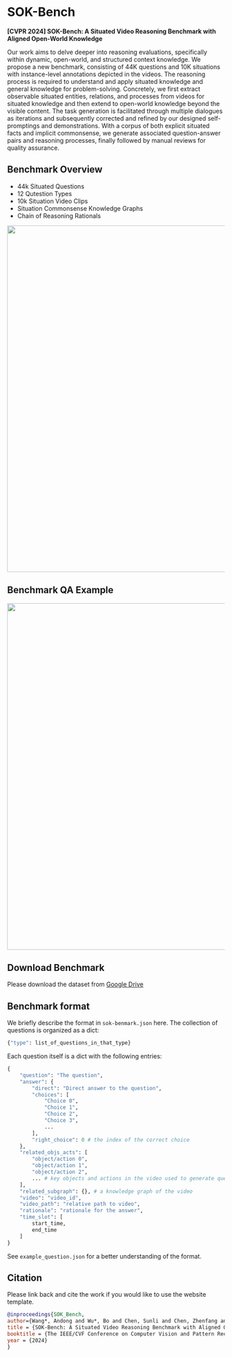 # SOK-Bench
**[CVPR 2024] SOK-Bench: A Situated Video Reasoning Benchmark with Aligned Open-World Knowledge**

<!-- 
Reasoning from visual dynamics scenes has many real-world applications. However, existing video reasoning benchmarks are still inadequate since they were mainly designed for factual or situated reasoning and rarely involve broader knowledge in the real world.
-->

Our work aims to delve deeper into reasoning evaluations, specifically within dynamic, open-world, and structured context knowledge. 
We propose a new benchmark, consisting of 44K questions and 10K situations with instance-level annotations depicted in the videos. The reasoning process is required to understand and apply situated knowledge and general knowledge for problem-solving.
Concretely, we first extract observable situated entities, relations, and processes from videos for situated knowledge and then extend to open-world knowledge beyond the visible content. 
The task generation is facilitated through multiple dialogues as iterations and subsequently corrected and refined by our designed self-promptings and demonstrations.
With a corpus of both explicit situated facts and implicit commonsense, we generate associated question-answer pairs and reasoning processes, finally followed by manual reviews for quality assurance.

## Benchmark Overview
* 44k Situated Questions
* 12 Qutestion Types
* 10k Situation Video Clips
* Situation Commonsense Knowledge Graphs
* Chain of Reasoning Rationals

<div align="center">
<img src="imgs/fig_overview.png" width="800" >
</div>

## Benchmark QA Example

<div align="center">
<img src="imgs/fig_qa_examples.png" width="800" >
</div>

## Download Benchmark
Please download the dataset from [Google Drive](https://drive.google.com/file/d/1jWPY4yF-iBChvfN4MmlhXRhUJLySXRne/view?usp=sharing)

## Benchmark format
We briefly describe the format in ```sok-benmark.json``` here. The collection of questions is organized as a dict:
```python
{"type": list_of_questions_in_that_type}
```
Each question itself is a dict with the following entries:
```python
{
    "question": "The question",
    "answer": {
        "direct": "Direct answer to the question",
        "choices": [
            "Choice 0",
            "Choice 1",
            "Choice 2",
            "Choice 3",
            ...
        ],
        "right_choice": 0 # the index of the correct choice
    },
    "related_objs_acts": [
        "object/action 0",
        "object/action 1",
        "object/action 2",
        ... # key objects and actions in the video used to generate questions
    ],
    "related_subgraph": {}, # a knowledge graph of the video
    "video": "video_id",
    "video_path": "relative path to video",
    "rationale": "rationale for the answer",
    "time_slot": [
        start_time,
        end_time
    ]
}
```
See `example_question.json` for a better understanding of the format.

## Citation
Please link back and cite the work if you would like to use the website template.
```BibTeX
@inproceedings{SOK_Bench,
author={Wang*, Andong and Wu*, Bo and Chen, Sunli and Chen, Zhenfang and Guan, Haotian and Lee, Wei-Ning and Li, Erran Li and Tenenbaum, Joshua B and Gan, Chuang},
title = {SOK-Bench: A Situated Video Reasoning Benchmark with Aligned Open-World Knowledge},
booktitle = {The IEEE/CVF Conference on Computer Vision and Pattern Recognition (CVPR)},
year = {2024}
}
```

